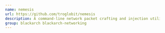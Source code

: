 ```yaml
---
name: nemesis
url: https://github.com/troglobit/nemesis
description: A command-line network packet crafting and injection utility.
group: blackarch blackarch-networking
---
```

